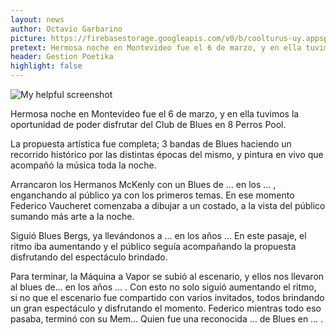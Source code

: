 ```yaml
---
layout: news
author: Octavio Garbarino
picture: https://firebasestorage.googleapis.com/v0/b/coolturus-uy.appspot.com/o/news%2FIMG_20210306_213425.jpg?alt=media&token=4b3ef9f8-8914-4d41-b3e4-b372b3dfcbed
pretext: Hermosa noche en Montevideo fue el 6 de marzo, y en ella tuvimos la oportunidad de poder disfrutar del Club de Blues en 8 Perros Pool.
header: Gestion Poetika
highlight: false
---
```

![My helpful screenshot](https://firebasestorage.googleapis.com/v0/b/coolturus-uy.appspot.com/o/news%2FIMG_20210306_213425.jpg?alt=media&token=4b3ef9f8-8914-4d41-b3e4-b372b3dfcbed)

Hermosa noche en Montevideo fue el 6 de marzo, y en ella tuvimos la oportunidad de poder disfrutar del Club de Blues en 8 Perros Pool.

La propuesta artística fue completa; 3 bandas de Blues haciendo un recorrido histórico por las distintas épocas del mismo, y pintura en vivo que acompañó la música toda la noche.

Arrancaron los Hermanos McKenly con un Blues de … en los ... , enganchando al público ya con los primeros temas. En ese momento Federico Vaucheret comenzaba a dibujar a un costado, a la vista del público sumando más arte a la noche.

Siguió Blues Bergs, ya llevándonos a ... en los años … En este pasaje, el ritmo iba aumentando y el público seguía acompañando la propuesta disfrutando del espectáculo brindado.

Para terminar, la Máquina a Vapor se subió al escenario, y ellos nos llevaron al blues de...  en los años ... . Con esto no solo siguió aumentando el ritmo, si no que el escenario fue compartido con varios invitados, todos brindando un gran espectáculo y disfrutando el momento. Federico mientras todo eso pasaba, terminó con su Mem… Quien fue una reconocida … de Blues en … .
